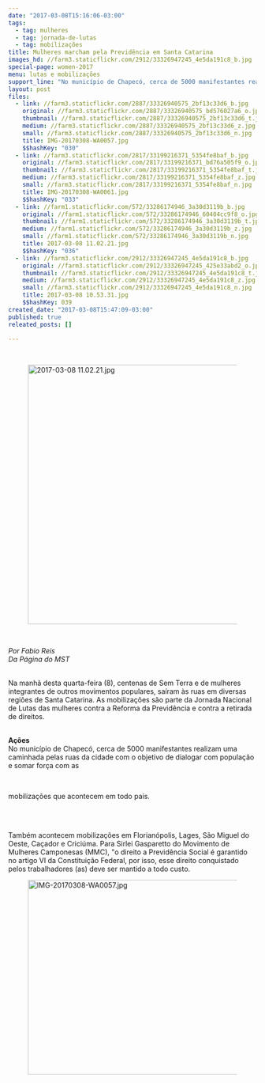 ```yaml
---
date: "2017-03-08T15:16:06-03:00"
tags:
  - tag: mulheres
  - tag: jornada-de-lutas
  - tag: mobilizações
title: Mulheres marcham pela Previdência em Santa Catarina
images_hd: //farm3.staticflickr.com/2912/33326947245_4e5da191c8_b.jpg
special-page: women-2017
menu: lutas e mobilizações
support_line: "No município de Chapecó, cerca de 5000 manifestantes realizam uma caminhada pelas ruas da cidade com o objetivo de dialogar com população e somar força com as mobilizações que acontecem em todo país"
layout: post
files:
  - link: //farm3.staticflickr.com/2887/33326940575_2bf13c33d6_b.jpg
    original: //farm3.staticflickr.com/2887/33326940575_bd576027a6_o.jpg
    thumbnail: //farm3.staticflickr.com/2887/33326940575_2bf13c33d6_t.jpg
    medium: //farm3.staticflickr.com/2887/33326940575_2bf13c33d6_z.jpg
    small: //farm3.staticflickr.com/2887/33326940575_2bf13c33d6_n.jpg
    title: IMG-20170308-WA0057.jpg
    $$hashKey: "030"
  - link: //farm3.staticflickr.com/2817/33199216371_5354fe8baf_b.jpg
    original: //farm3.staticflickr.com/2817/33199216371_bd76a505f9_o.jpg
    thumbnail: //farm3.staticflickr.com/2817/33199216371_5354fe8baf_t.jpg
    medium: //farm3.staticflickr.com/2817/33199216371_5354fe8baf_z.jpg
    small: //farm3.staticflickr.com/2817/33199216371_5354fe8baf_n.jpg
    title: IMG-20170308-WA0061.jpg
    $$hashKey: "033"
  - link: //farm1.staticflickr.com/572/33286174946_3a30d3119b_b.jpg
    original: //farm1.staticflickr.com/572/33286174946_60404cc9f8_o.jpg
    thumbnail: //farm1.staticflickr.com/572/33286174946_3a30d3119b_t.jpg
    medium: //farm1.staticflickr.com/572/33286174946_3a30d3119b_z.jpg
    small: //farm1.staticflickr.com/572/33286174946_3a30d3119b_n.jpg
    title: 2017-03-08 11.02.21.jpg
    $$hashKey: "036"
  - link: //farm3.staticflickr.com/2912/33326947245_4e5da191c8_b.jpg
    original: //farm3.staticflickr.com/2912/33326947245_425e33abd2_o.jpg
    thumbnail: //farm3.staticflickr.com/2912/33326947245_4e5da191c8_t.jpg
    medium: //farm3.staticflickr.com/2912/33326947245_4e5da191c8_z.jpg
    small: //farm3.staticflickr.com/2912/33326947245_4e5da191c8_n.jpg
    title: 2017-03-08 10.53.31.jpg
    $$hashKey: 039
created_date: "2017-03-08T15:47:09-03:00"
published: true
releated_posts: []

---
```

<p>&nbsp;</p>

<figure class="image"><img alt="2017-03-08 11.02.21.jpg" height="525" src="//farm1.staticflickr.com/572/33286174946_3a30d3119b_b.jpg" width="700" />
<figcaption></figcaption>
</figure>

<p>&nbsp;</p>

<p><em>Por Fabio Reis&nbsp;<br />
Da P&aacute;gina do MST</em></p>

<p><br />
Na manh&atilde; desta quarta-feira (8), centenas de Sem Terra e de mulheres integrantes de outros movimentos populares,&nbsp;sa&iacute;ram &agrave;s ruas em diversas regi&otilde;es de Santa Catarina. As mobiliza&ccedil;&otilde;es s&atilde;o parte da Jornada Nacional de Lutas das mulheres contra a Reforma da Previd&ecirc;ncia e contra a retirada de direitos.&nbsp;</p>

<p><br />
<strong>A&ccedil;&otilde;es&nbsp;</strong><br />
No munic&iacute;pio de Chapec&oacute;, cerca de 5000 manifestantes realizam uma caminhada pelas ruas da cidade com o objetivo de dialogar com popula&ccedil;&atilde;o e somar for&ccedil;a com as&nbsp;</p>

<p>&nbsp;</p>

<p>mobiliza&ccedil;&otilde;es que acontecem em todo pa&iacute;s.</p>

<p>&nbsp;</p>

<p><br />
Tamb&eacute;m acontecem mobiliza&ccedil;&otilde;es em Florian&oacute;polis, Lages, S&atilde;o Miguel do Oeste, Ca&ccedil;ador e Crici&uacute;ma. Para&nbsp;Sirlei Gasparetto do Movimento&nbsp;de Mulheres Camponesas (MMC), &quot;o&nbsp;direito a Previd&ecirc;ncia Social &eacute; garantido no artigo VI da Constitui&ccedil;&atilde;o Federal, por isso, esse direito conquistado pelos trabalhadores (as) deve ser mantido a todo custo.&nbsp;</p>

<figure class="image"><img alt="IMG-20170308-WA0057.jpg" height="394" src="//farm3.staticflickr.com/2887/33326940575_2bf13c33d6_b.jpg" width="700" />
<figcaption></figcaption>
</figure>

<p>&nbsp;</p>
